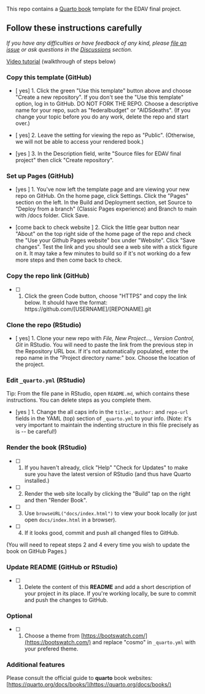 This repo contains a [Quarto book](https://quarto.org/docs/books/) template for the EDAV final project.

## Follow these instructions carefully

*If you have any difficulties or have feedback of any kind, please [file an issue](https://github.com/jtr13/quarto-edav-template/issues) or ask questions in the [Discussions](https://github.com/jtr13/quarto-edav-template/discussions) section.*

[Video tutorial](https://www.youtube.com/watch?v=emgS2JI4jCk) (walkthrough of steps below)

### Copy this template (GitHub)

- [ yes] 1. Click the green "Use this template" button above and choose "Create a new repository". If you don't see the "Use this template" option, log in to GitHub. DO NOT FORK THE REPO. Choose a descriptive name for your repo, such as "federalbudget" or "AIDSdeaths". (If you change your topic before you do any work, delete the repo and start over.)

- [ yes] 2. Leave the setting for viewing the repo as "Public". (Otherwise, we will not be able to access your rendered book.)

- [yes ] 3. In the Description field, write "Source files for EDAV final project" then click "Create repository".

### Set up Pages (GitHub)

- [yes ] 1. You've now left the template page and are viewing your new repo on GitHub. On the home page, click Settings. Click the "Pages" section on the left. In the Build and Deployment section, set Source to "Deploy from a branch" (Classic Pages experience) and Branch to main with /docs folder. Click Save.

- [come back to check website ] 2. Click the little gear button near "About" on the top right side of the home page of the repo and check the "Use your Github Pages website" box under "Website". Click "Save changes". Test the link and you should see a web site with a stick figure on it. It may take a few minutes to build so if it's not working do a few more steps and then come back to check.

### Copy the repo link (GitHub)

- [ ] 1. Click the green Code button, choose "HTTPS" and copy the link below. It should have the format: https&#xfeff;://github.com/[USERNAME]/[REPONAME].git

### Clone the repo (RStudio)

- [ yes] 1. Clone your new repo with *File, New Project..., Version Control, Git* in RStudio. You will need to paste the link from the previous step in the Repository URL box. If it's not automatically populated, enter the repo name in the "Project directory name:" box. Choose the location of the project.

### Edit `_quarto.yml` (RStudio)

Tip: From the file pane in RStudio, open `README.md`, which contains these instructions. You can delete steps as you complete them.

- [yes ] 1. Change the all caps info in the `title:`, `author:` and `repo-url` fields in the YAML (top) section of `_quarto.yml` to your info. (Note: it's very important to maintain the indenting structure in this file precisely as is -- be careful!)

### Render the book (RStudio)

- [ ] 1. If you haven't already, click "Help" "Check for Updates" to make sure you have the latest version of RStudio (and thus have Quarto installed.)

- [ ] 2. Render the web site locally by clicking the "Build" tap on the right and then "Render Book".

- [ ] 3. Use `browseURL("docs/index.html")` to view your book locally (or just open `docs/index.html` in a browser).

- [ ] 4. If it looks good, commit and push all changed files to GitHub. 

(You will need to repeat steps 2 and 4 every time you wish to update the book on GitHub Pages.)

### Update README (GitHub or RStudio)

- [ ] 1. Delete the content of this **README** and add a short description of your project in its place. If you're working locally, be sure to commit and push the changes to GitHub.

### Optional

- [ ] 1. Choose a theme from [https://bootswatch.com/](https://bootswatch.com/) and replace "cosmo" in `_quarto.yml` with your prefered theme.

### Additional features

Please consult the official guide to **quarto** book websites: [https://quarto.org/docs/books/](https://quarto.org/docs/books/)



